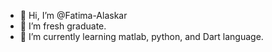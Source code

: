 - 👋 Hi, I’m @Fatima-Alaskar
- 👀 I’m fresh graduate. 
- 🌱 I’m currently learning matlab, python, and Dart language. 


<!---
Fatima-Alaskar/Fatima-Alaskar is a ✨ special ✨ repository because its `README.md` (this file) appears on your GitHub profile.
You can click the Preview link to take a look at your changes.
--->
